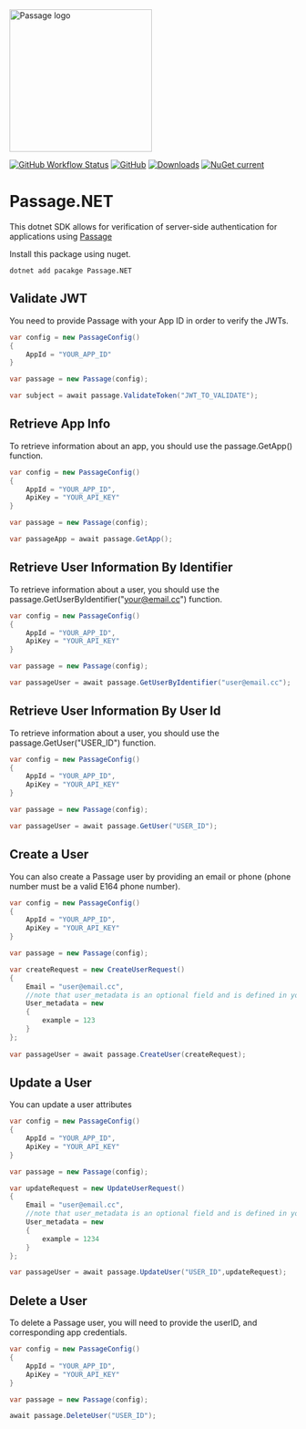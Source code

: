 <img src="https://storage.googleapis.com/passage-docs/passage-logo-gradient.svg" alt="Passage logo" style="width:250px;"/>

[![GitHub Workflow Status](https://img.shields.io/github/actions/workflow/status/zskovacs/passage-dotnet/build.yml?branch=main)](https://github.com/zskovacs/passage-dotnet/actions)
[![GitHub](https://img.shields.io/github/license/zskovacs/passage-dotnet?style=flat-square)](https://github.com/zskovacs/passage-dotnet/blob/main/LICENSE)
[![Downloads](https://img.shields.io/nuget/dt/passage.net?style=flat-square)](https://www.nuget.org/packages/Passage.NET/)
[![NuGet current](https://img.shields.io/nuget/v/Passage.NET?label=NuGet)](https://www.nuget.org/packages/Passage.NET)

# Passage.NET

This dotnet SDK allows for verification of server-side authentication for applications using [Passage](https://passage.id)

Install this package using nuget.

```dotnetcli
dotnet add pacakge Passage.NET
```

## Validate JWT
You need to provide Passage with your App ID in order to verify the JWTs.
```csharp
var config = new PassageConfig()
{
    AppId = "YOUR_APP_ID"
}

var passage = new Passage(config);

var subject = await passage.ValidateToken("JWT_TO_VALIDATE");
```

## Retrieve App Info
To retrieve information about an app, you should use the passage.GetApp() function.
```csharp
var config = new PassageConfig()
{
    AppId = "YOUR_APP_ID",
    ApiKey = "YOUR_API_KEY"
}

var passage = new Passage(config);

var passageApp = await passage.GetApp();
```

## Retrieve User Information By Identifier
To retrieve information about a user, you should use the passage.GetUserByIdentifier("your@email.cc") function.
```csharp
var config = new PassageConfig()
{
    AppId = "YOUR_APP_ID",
    ApiKey = "YOUR_API_KEY"
}

var passage = new Passage(config);

var passageUser = await passage.GetUserByIdentifier("user@email.cc");
```

## Retrieve User Information By User Id
To retrieve information about a user, you should use the passage.GetUser("USER_ID") function.
```csharp
var config = new PassageConfig()
{
    AppId = "YOUR_APP_ID",
    ApiKey = "YOUR_API_KEY"
}

var passage = new Passage(config);

var passageUser = await passage.GetUser("USER_ID");
```

## Create a User
You can also create a Passage user by providing an email or phone (phone number must be a valid E164 phone number).
```csharp
var config = new PassageConfig()
{
    AppId = "YOUR_APP_ID",
    ApiKey = "YOUR_API_KEY"
}

var passage = new Passage(config);

var createRequest = new CreateUserRequest()
{
    Email = "user@email.cc",
    //note that user_metadata is an optional field and is defined in your Passage App settings (Registration Fields).
    User_metadata = new
    {
        example = 123
    }
};
    
var passageUser = await passage.CreateUser(createRequest);
```

## Update a User
You can update a user attributes
```csharp
var config = new PassageConfig()
{
    AppId = "YOUR_APP_ID",
    ApiKey = "YOUR_API_KEY"
}

var passage = new Passage(config);

var updateRequest = new UpdateUserRequest()
{
    Email = "user@email.cc",
    //note that user_metadata is an optional field and is defined in your Passage App settings (Registration Fields).
    User_metadata = new
    {
        example = 1234
    }
};

var passageUser = await passage.UpdateUser("USER_ID",updateRequest);
```

## Delete a User
To delete a Passage user, you will need to provide the userID, and corresponding app credentials.
```csharp
var config = new PassageConfig()
{
    AppId = "YOUR_APP_ID",
    ApiKey = "YOUR_API_KEY"
}

var passage = new Passage(config);

await passage.DeleteUser("USER_ID");
```

